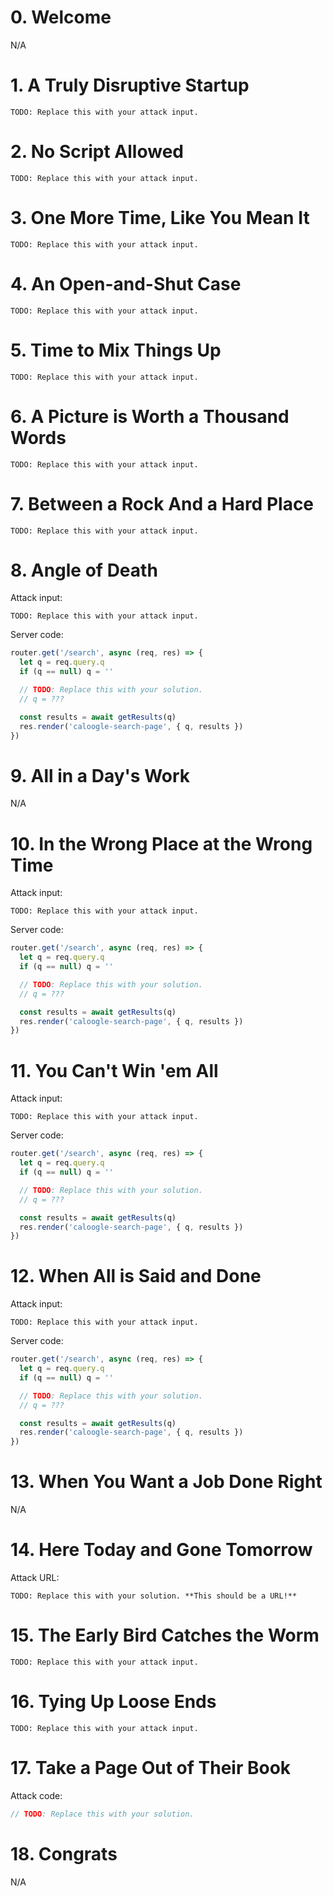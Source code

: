 # 0. Welcome

N/A

# 1. A Truly Disruptive Startup

```
TODO: Replace this with your attack input.
```

# 2. No Script Allowed

```
TODO: Replace this with your attack input.
```

# 3. One More Time, Like You Mean It

```
TODO: Replace this with your attack input.
```

# 4. An Open-and-Shut Case

```
TODO: Replace this with your attack input.
```

# 5. Time to Mix Things Up

```
TODO: Replace this with your attack input.
```

# 6. A Picture is Worth a Thousand Words

```
TODO: Replace this with your attack input.
```

# 7. Between a Rock And a Hard Place

```
TODO: Replace this with your attack input.
```

# 8. Angle of Death

Attack input:

```
TODO: Replace this with your attack input.
```

Server code:

```js
router.get('/search', async (req, res) => {
  let q = req.query.q
  if (q == null) q = ''

  // TODO: Replace this with your solution.
  // q = ???

  const results = await getResults(q)
  res.render('caloogle-search-page', { q, results })
})
```

# 9. All in a Day's Work

N/A

# 10. In the Wrong Place at the Wrong Time

Attack input:

```
TODO: Replace this with your attack input.
```

Server code:

```js
router.get('/search', async (req, res) => {
  let q = req.query.q
  if (q == null) q = ''

  // TODO: Replace this with your solution.
  // q = ???

  const results = await getResults(q)
  res.render('caloogle-search-page', { q, results })
})
```

# 11. You Can't Win 'em All

Attack input:

```
TODO: Replace this with your attack input.
```

Server code:

```js
router.get('/search', async (req, res) => {
  let q = req.query.q
  if (q == null) q = ''

  // TODO: Replace this with your solution.
  // q = ???

  const results = await getResults(q)
  res.render('caloogle-search-page', { q, results })
})
```

# 12. When All is Said and Done

Attack input:

```
TODO: Replace this with your attack input.
```

Server code:

```js
router.get('/search', async (req, res) => {
  let q = req.query.q
  if (q == null) q = ''

  // TODO: Replace this with your solution.
  // q = ???

  const results = await getResults(q)
  res.render('caloogle-search-page', { q, results })
})
```

# 13. When You Want a Job Done Right

N/A

# 14. Here Today and Gone Tomorrow

Attack URL:

```
TODO: Replace this with your solution. **This should be a URL!**
```

# 15. The Early Bird Catches the Worm

```
TODO: Replace this with your attack input.
```

# 16. Tying Up Loose Ends

```
TODO: Replace this with your attack input.
```

# 17. Take a Page Out of Their Book

Attack code:

```js
// TODO: Replace this with your solution.
```

# 18. Congrats

N/A
